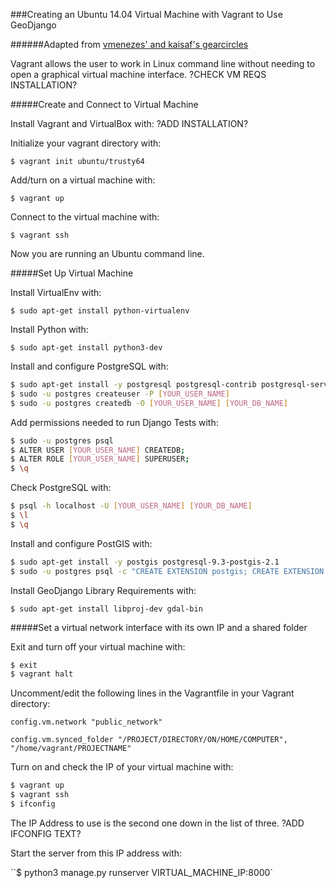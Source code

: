 ###Creating an Ubuntu 14.04 Virtual Machine with Vagrant to Use GeoDjango

######Adapted from [vmenezes' and kaisaf's gearcircles](https://github.com/kaisaf/gearcircles/blob/master/instalation.txt)

Vagrant allows the user to work in Linux command line without needing to open a graphical virtual machine interface. ?CHECK VM REQS INSTALLATION?

#####Create and Connect to Virtual Machine

Install Vagrant and VirtualBox with:
?ADD INSTALLATION?

Initialize your vagrant directory with:

`$ vagrant init ubuntu/trusty64`

Add/turn on a virtual machine with:

`$ vagrant up`

Connect to the virtual machine with:

`$ vagrant ssh`

Now you are running an Ubuntu command line.


#####Set Up Virtual Machine

Install VirtualEnv with:

`$ sudo apt-get install python-virtualenv`

Install Python with:

`$ sudo apt-get install python3-dev`

Install and configure PostgreSQL with:
```bash
$ sudo apt-get install -y postgresql postgresql-contrib postgresql-server-dev-9.3
$ sudo -u postgres createuser -P [YOUR_USER_NAME]
$ sudo -u postgres createdb -O [YOUR_USER_NAME] [YOUR_DB_NAME]
```

Add permissions needed to run Django Tests with:
```bash
$ sudo -u postgres psql
$ ALTER USER [YOUR_USER_NAME] CREATEDB;
$ ALTER ROLE [YOUR_USER_NAME] SUPERUSER;
$ \q
```

Check PostgreSQL with:
```bash
$ psql -h localhost -U [YOUR_USER_NAME] [YOUR_DB_NAME]
$ \l
$ \q
```

Install and configure PostGIS with:
```bash
$ sudo apt-get install -y postgis postgresql-9.3-postgis-2.1
$ sudo -u postgres psql -c "CREATE EXTENSION postgis; CREATE EXTENSION postgis_topology;" [YOUR_DB_NAME]
```

Install GeoDjango Library Requirements with:

`$ sudo apt-get install libproj-dev gdal-bin`


#####Set a virtual network interface with its own IP and a shared folder

Exit and turn off your virtual machine with:
```bash
$ exit
$ vagrant halt
```

Uncomment/edit the following lines in the Vagrantfile in your Vagrant directory:

`config.vm.network "public_network"`

`config.vm.synced_folder "/PROJECT/DIRECTORY/ON/HOME/COMPUTER", "/home/vagrant/PROJECTNAME"`

Turn on and check the IP of your virtual machine with:
```bash
$ vagrant up
$ vagrant ssh
$ ifconfig
```

The IP Address to use is the second one down in the list of three. ?ADD IFCONFIG TEXT?

Start the server from this IP address with:

``$ python3 manage.py runserver VIRTUAL_MACHINE_IP:8000`
